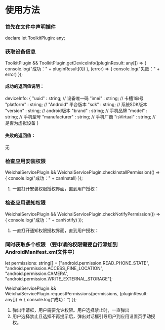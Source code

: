 # 使用方法
### 首先在文件中声明插件
declare let ToolkitPlugin: any;

### 获取设备信息

ToolkitPlugin && ToolkitPlugin.getDeviceInfo((pluginResult: any[]) => {
      console.log("成功：" + pluginResult[0])
    }, (error) => {
      console.log("失败：" + error)
});

#### 成功的返回值说明：
deviceInfo: {
    "uuid" : string; // 设备唯一码
    "imei" : string; // 卡槽1串号
    "platform" : string; // "Android" 平台版本
    "sdk" : string; // 系统SDK版本
    "version" : string; // android版本
    "brand" : string; // 手机品牌
    "model" : string; // 手机型号
    "manufacturer" : string; // 手机厂商
    "isVirtual" : string; // 是否为虚拟设备
}

#### 失败的返回值：
无


### 检查应用安装权限

WeichaiServicePlugin && WeichaiServicePlugin.checkInstallPermission(() => {
      console.log("成功：" + canInstall)
    });

  1. 一直打开安装权限授权界面，直到用户授权：


### 检查应用通知权限

WeichaiServicePlugin && WeichaiServicePlugin.checkNotifyPermission(() => {
      console.log("成功：" + canNotify)
    });
    
  1. 一直打开通知权限授权界面，直到用户授权：

### 同时获取多个权限 （要申请的权限需要自行添加到AndroidManifest.xml文件中）
let permissions: string[] = ["android.permission.READ_PHONE_STATE", "android.permission.ACCESS_FINE_LOCATION",
      "android.permission.CAMERA", "android.permission.WRITE_EXTERNAL_STORAGE"];
      
WeichaiServicePlugin && WeichaiServicePlugin.requestPermissions(permissions, (pluginResult: any[]) => {
      console.log("成功：")
    });
  
  1. 弹出申请框，用户需要允许权限。用户选择禁止时，一直弹出
  2. 用户选择禁止且选择不再提示后，弹出对话框引导用户到应用设置页手动授权。
